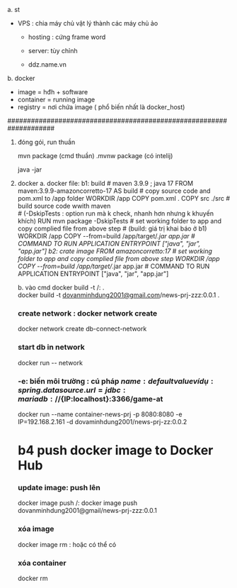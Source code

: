 a. st
- VPS : chia máy chủ vật lý thành các máy chủ ảo

	- hosting :  cứng frame word
	- server: tùy chỉnh

	- ddz.name.vn

b. docker
- image = hđh + software
- container = running image
- registry = nơi chứa image ( phổ biến nhất là docker_host)


####################################################################

1. đóng gói, run thuần

   mvn package (cmd thuần)
   .mvnw package (có intelij)

   java -jar <file jar>

2. docker
   a. docker file:
      b1: build
         # maven 3.9.9 ; java 17
         FROM maven:3.9.9-amazoncorretto-17 AS build
         # copy source code and pom.xml to /app folder
         WORKDIR /app
         COPY pom.xml .
         COPY src ./src
         # build source code wwith maven  
         # (-DskipTests : option run mà k check, nhanh hơn nhưng k khuyến khích)
         RUN mvn package -DskipTests
         # set working folder to app and copy complied file from above step
         # (build: giá trị khai báo ở b1)
         WORKDIR /app
         COPY --from=build /app/target/*.jar app.jar 
         # COMMAND TO RUN APPLICATION
         ENTRYPOINT ["java", "jar", "app.jar"]
      b2: crate image
         FROM amazoncorretto:17 
         # set working folder to app and copy complied file from above step
         WORKDIR /app
         COPY --from=build /app/target/*.jar app.jar 
         # COMMAND TO RUN APPLICATION
         ENTRYPOINT ["java", "jar", "app.jar"]
    
   b.  vào cmd
      docker build -t <account>/<image-name>:<version> .		
      docker build -t  dovanminhdung2001@gmail.com/news-prj-zzz:0.0.1 .
        
      ### create network : docker network create <network-name>
      docker network create db-connect-network
      ### start db in network
      docker run -- network
      ### -e: biến môi trường :   cú pháp   ${name:defaultvalue}   ví dụ: spring.datasource.url=jdbc:mariadb://${IP:localhost}:3366/game-at
      docker run  --name container-news-prj -p 8080:8080 -e IP=192.168.2.161 -d dovaminhdung2001/news-prj-zz:0.0.2
    
      # b4 push docker image to Docker Hub
      ### update image:  push  lên
      docker image push <account>/<image-name>:<version>
      docker image push dovanminhdung2001@gmail/news-prj-zzz:0.0.1
    
      ### xóa image 
      docker image rm <image-name>:<version>  hoặc có thể có <account>
      ### xóa container
      docker rm <container-name>